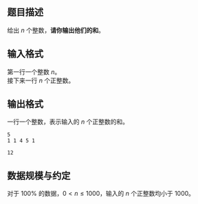 ## 题目描述

给出 $n$ 个整数，**请你输出他们的和**。

## 输入格式

第一行一个整数 $n$。  
接下来一行 $n$ 个正整数。

## 输出格式

一行一个整数，表示输入的 $n$ 个正整数的和。

```input1
5
1 1 4 5 1
```

```output1
12
```

## 数据规模与约定

对于 $100\%$ 的数据，$0 < n \le 1000$，输入的 $n$ 个正整数均小于 $1000$。
